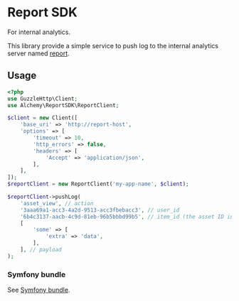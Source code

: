 # Report SDK

For internal analytics.

This library provide a simple service to push log to the internal analytics server named [report](../../report/README.md).

## Usage

```php
<?php
use GuzzleHttp\Client;
use Alchemy\ReportSDK\ReportClient;

$client = new Client([
    'base_uri' => 'http://report-host',
    'options' => [
        'timeout' => 10,
        'http_errors' => false,
        'headers' => [
            'Accept' => 'application/json',
        ],
    ],
]);
$reportClient = new ReportClient('my-app-name', $client);

$reportClient->pushLog(
    'asset_view', // action 
    '3aaa69a1-acc3-4a2d-9513-acc3fbebacc3', // user_id
    '6b4c3137-aacb-4c9d-81eb-96b5bbbd99b5', // item_id (the asset ID in this example)
    [
        'some' => [
            'extra' => 'data',
        ],
    ], // payload
);
```

### Symfony bundle

See [Symfony bundle](../report-bundle/README.md).
